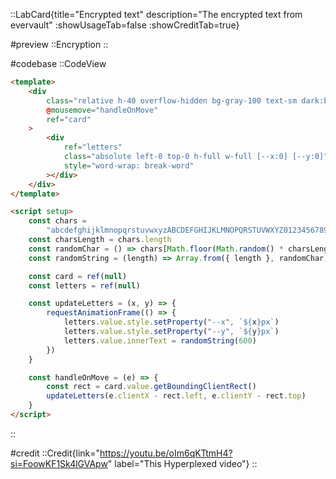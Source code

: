 ::LabCard{title="Encrypted text" description="The encrypted text from evervault" :showUsageTab=false :showCreditTab=true}

#preview
::Encryption
::

#codebase
::CodeView

```html
<template>
    <div
        class="relative h-40 overflow-hidden bg-gray-100 text-sm dark:bg-gray-900"
        @mousemove="handleOnMove"
        ref="card"
    >
        <div
            ref="letters"
            class="absolute left-0 top-0 h-full w-full [--x:0] [--y:0]"
            style="word-wrap: break-word"
        ></div>
    </div>
</template>

<script setup>
    const chars =
        "abcdefghijklmnopqrstuvwxyzABCDEFGHIJKLMNOPQRSTUVWXYZ0123456789"
    const charsLength = chars.length
    const randomChar = () => chars[Math.floor(Math.random() * charsLength)]
    const randomString = (length) => Array.from({ length }, randomChar).join("")

    const card = ref(null)
    const letters = ref(null)

    const updateLetters = (x, y) => {
        requestAnimationFrame(() => {
            letters.value.style.setProperty("--x", `${x}px`)
            letters.value.style.setProperty("--y", `${y}px`)
            letters.value.innerText = randomString(600)
        })
    }

    const handleOnMove = (e) => {
        const rect = card.value.getBoundingClientRect()
        updateLetters(e.clientX - rect.left, e.clientY - rect.top)
    }
</script>
```

::

#credit
::Credit{link="https://youtu.be/oIm6qKTtmH4?si=FoowKF1Sk4lGVApw" label="This Hyperplexed video"}
::

